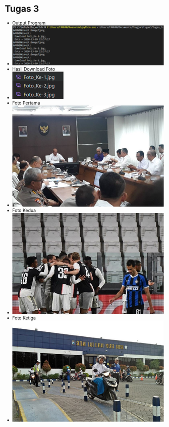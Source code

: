 # Tugas 3

* Output Program
* ![alt text](https://github.com/ikul1234/progjar-b-its-2020/blob/master/tugas3/Photo/Output.PNG "Output")
* Hasil Download Foto
* ![alt text](https://github.com/ikul1234/progjar-b-its-2020/blob/master/tugas3/Photo/Bukti_Terdownload.PNG "Bukti Download")
* Foto Pertama
* ![alt text](https://github.com/ikul1234/progjar-b-its-2020/blob/master/tugas3/Photo/Foto_Ke-1.jpg "Foto_Ke-1")
* Foto Kedua
* ![alt text](https://github.com/ikul1234/progjar-b-its-2020/blob/master/tugas3/Photo/Foto_Ke-2.jpg "Foto_Ke-2")
* Foto Ketiga
* ![alt text](https://github.com/ikul1234/progjar-b-its-2020/blob/master/tugas3/Photo/Foto_Ke-3.jpg "Foto_Ke-3")
